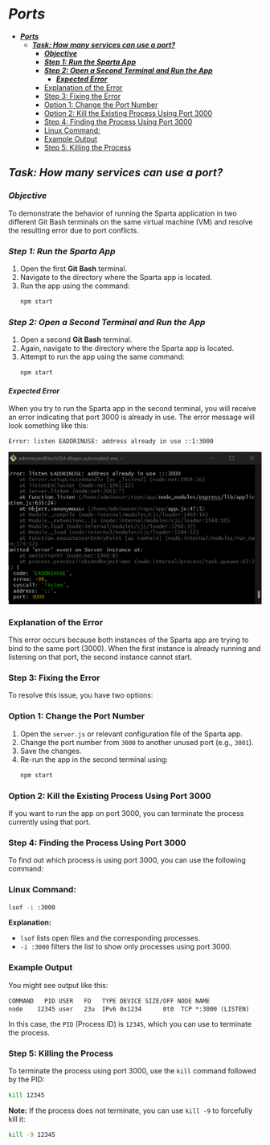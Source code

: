 # ***Ports***
- [***Ports***](#ports)
  - [***Task: How many services can use a port?***](#task-how-many-services-can-use-a-port)
    - [***Objective***](#objective)
    - [***Step 1: Run the Sparta App***](#step-1-run-the-sparta-app)
    - [***Step 2: Open a Second Terminal and Run the App***](#step-2-open-a-second-terminal-and-run-the-app)
      - [***Expected Error***](#expected-error)
    - [Explanation of the Error](#explanation-of-the-error)
    - [Step 3: Fixing the Error](#step-3-fixing-the-error)
    - [Option 1: Change the Port Number](#option-1-change-the-port-number)
    - [Option 2: Kill the Existing Process Using Port 3000](#option-2-kill-the-existing-process-using-port-3000)
    - [Step 4: Finding the Process Using Port 3000](#step-4-finding-the-process-using-port-3000)
    - [Linux Command:](#linux-command)
    - [Example Output](#example-output)
    - [Step 5: Killing the Process](#step-5-killing-the-process)


## ***Task: How many services can use a port?***
### ***Objective***
To demonstrate the behavior of running the Sparta application in two different Git Bash terminals on the same virtual machine (VM) and resolve the resulting error due to port conflicts.
 
### ***Step 1: Run the Sparta App***
1. Open the first **Git Bash** terminal.
2. Navigate to the directory where the Sparta app is located.
3. Run the app using the command:
   ```bash
   npm start
   ```
 
### ***Step 2: Open a Second Terminal and Run the App***
1. Open a second **Git Bash** terminal.
2. Again, navigate to the directory where the Sparta app is located.
3. Attempt to run the app using the same command:
   ```bash
   npm start
   ```
 
#### ***Expected Error***
When you try to run the Sparta app in the second terminal, you will receive an error indicating that port 3000 is already in use. The error message will look something like this:
 
```
Error: listen EADDRINUSE: address already in use ::1:3000
```
![alt text](port-in-use.png)

### Explanation of the Error
This error occurs because both instances of the Sparta app are trying to bind to the same port (3000). When the first instance is already running and listening on that port, the second instance cannot start.
 
### Step 3: Fixing the Error
To resolve this issue, you have two options:
 
### Option 1: Change the Port Number
1. Open the `server.js` or relevant configuration file of the Sparta app.
2. Change the port number from `3000` to another unused port (e.g., `3001`).
3. Save the changes.
4. Re-run the app in the second terminal using:
   ```bash
   npm start
   ```
 
### Option 2: Kill the Existing Process Using Port 3000
If you want to run the app on port 3000, you can terminate the process currently using that port.
 
### Step 4: Finding the Process Using Port 3000
To find out which process is using port 3000, you can use the following command:
 
### Linux Command:
```bash
lsof -i :3000
```
 
**Explanation:**
- `lsof` lists open files and the corresponding processes.
- `-i :3000` filters the list to show only processes using port 3000.
 
### Example Output
You might see output like this:
```
COMMAND   PID USER   FD   TYPE DEVICE SIZE/OFF NODE NAME
node    12345 user   23u  IPv6 0x1234      0t0  TCP *:3000 (LISTEN)
```
In this case, the `PID` (Process ID) is `12345`, which you can use to terminate the process.
 
### Step 5: Killing the Process
To terminate the process using port 3000, use the `kill` command followed by the PID:
 
```bash
kill 12345
```
 
**Note:** If the process does not terminate, you can use `kill -9` to forcefully kill it:
```bash
kill -9 12345
```



